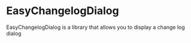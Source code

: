 # EasyChangelogDialog
EasyChangelogDialog is a library that allows you to display a change log dialog
